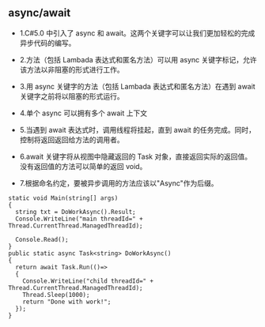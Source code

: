 ## async/await

- 1.C#5.0 中引入了 async 和 await。这两个关键字可以让我们更加轻松的完成异步代码的编写。

- 2.方法（包括 Lambada 表达式和匿名方法）可以用 async 关键字标记，允许该方法以非阻塞的形式进行工作。

- 3.用 async 关键字的方法（包括 Lambada 表达式和匿名方法）在遇到 await 关键字之前将以阻塞的形式运行。

- 4.单个 async 可以拥有多个 await 上下文

- 5.当遇到 await 表达式时，调用线程将挂起，直到 await 的任务完成。同时，控制将返回返回给方法的调用者。

- 6.await 关键字将从视图中隐藏返回的 Task 对象，直接返回实际的返回值。没有返回值的方法可以简单的返回 void。

- 7.根据命名约定，要被异步调用的方法应该以"Async"作为后缀。

```
static void Main(string[] args)
{
  string txt = DoWorkAsync().Result;
  Console.WriteLine("main threadId=" + Thread.CurrentThread.ManagedThreadId);

  Console.Read();
}
public static async Task<string> DoWorkAsync()
{
  return await Task.Run(()=>
  {
    Console.WriteLine("child threadId=" + Thread.CurrentThread.ManagedThreadId);
    Thread.Sleep(1000);
    return "Done with work!";
  });
}
```
